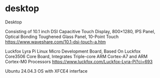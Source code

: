 # desktop
Desktop


Consisting of
10.1 inch DSI Capacitive Touch Display, 800×1280, IPS Panel, Optical Bonding Toughened Glass Panel, 10-Point Touch
https://www.waveshare.com/10.1-dsi-touch-a.htm

Luckfox Lyra Pi Linux Micro Development Board, Based On Luckfox Core3506 Core Board, Integrates Triple-core ARM Cortex-A7 and ARM Cortex-M0 Processors
https://www.luckfox.com/Luckfox-Lyra-Pi?ci=693

Ubuntu 24.04.3 OS with XFCE4 interface


